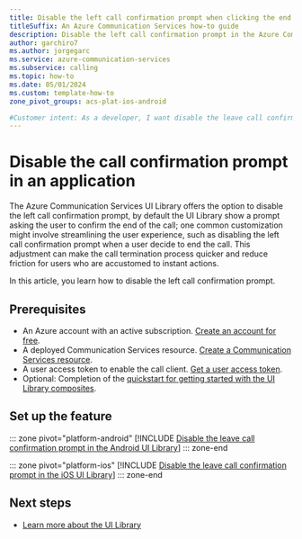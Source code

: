 ```yaml
---
title: Disable the left call confirmation prompt when clicking the end call button in the UI Library
titleSuffix: An Azure Communication Services how-to guide
description: Disable the left call confirmation prompt in the Azure Communication Services UI Library.
author: garchiro7
ms.author: jorgegarc
ms.service: azure-communication-services
ms.subservice: calling
ms.topic: how-to 
ms.date: 05/01/2024
ms.custom: template-how-to
zone_pivot_groups: acs-plat-ios-android

#Customer intent: As a developer, I want disable the leave call confirmation prompt when clicking the end call button in the UI Library.
---
```


# Disable the call confirmation prompt in an application

The Azure Communication Services UI Library offers the option to disable the left call confirmation prompt, by default the UI Library show a prompt asking the user to confirm the end of the call; one common customization might involve streamlining the user experience, such as disabling the left call confirmation prompt when a user decide to end the call. This adjustment can make the call termination process quicker and reduce friction for users who are accustomed to instant actions.

In this article, you learn how to disable the left call confirmation prompt.

## Prerequisites

- An Azure account with an active subscription. [Create an account for free](https://azure.microsoft.com/pricing/purchase-options/azure-account?cid=msft_learn).
- A deployed Communication Services resource. [Create a Communication Services resource](../../quickstarts/create-communication-resource.md).
- A user access token to enable the call client. [Get a user access token](../../quickstarts/access-tokens.md).
- Optional: Completion of the [quickstart for getting started with the UI Library composites](../../quickstarts/ui-library/get-started-composites.md).

## Set up the feature

::: zone pivot="platform-android"
[!INCLUDE [Disable the leave call confirmation prompt in the Android UI Library](./includes/leave-call-confirmation/android.md)]
::: zone-end

::: zone pivot="platform-ios"
[!INCLUDE [Disable the leave call confirmation prompt in the iOS UI Library](./includes/leave-call-confirmation/ios.md)]
::: zone-end

## Next steps

- [Learn more about the UI Library](../../concepts/ui-library/ui-library-overview.md)
